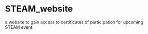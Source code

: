 # STEAM_website
a website to gain access to certificates of participation for upcoming STEAM event.
